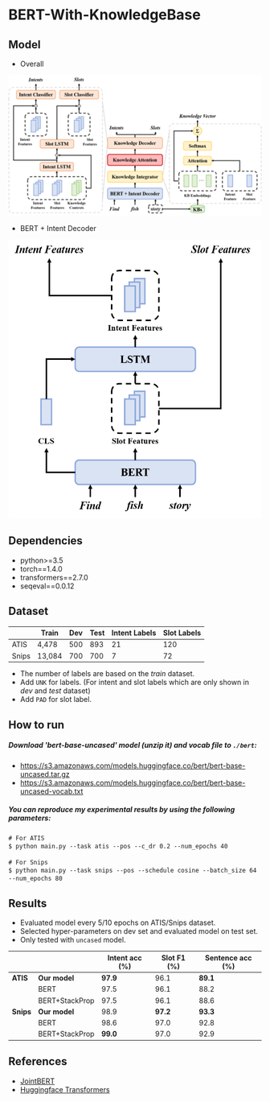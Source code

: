 # BERT-With-KnowledgeBase

## Model

- Overall
<p float="left" align="center">
    <img width="600" src="res/model.png" />
</p>

- BERT + Intent Decoder
<p float="left" align="center">
    <img width="600" src="res/layer_1.png" />
</p>

## Dependencies

- python>=3.5
- torch==1.4.0
- transformers==2.7.0
- seqeval==0.0.12

## Dataset

|       | Train  | Dev | Test | Intent Labels | Slot Labels |
| ----- | ------ | --- | ---- | ------------- | ----------- |
| ATIS  | 4,478  | 500 | 893  | 21            | 120         |
| Snips | 13,084 | 700 | 700  | 7             | 72          |

- The number of labels are based on the _train_ dataset.
- Add `UNK` for labels. (For intent and slot labels which are only shown in _dev_ and _test_ dataset)
- Add `PAD` for slot label.

## How to run

##### Download 'bert-base-uncased' model (unzip it) and vocab file to `./bert`: 
- https://s3.amazonaws.com/models.huggingface.co/bert/bert-base-uncased.tar.gz
- https://s3.amazonaws.com/models.huggingface.co/bert/bert-base-uncased-vocab.txt

##### You can reproduce my experimental results by using the following parameters:
```
# For ATIS
$ python main.py --task atis --pos --c_dr 0.2 --num_epochs 40

# For Snips
$ python main.py --task snips --pos --schedule cosine --batch_size 64 --num_epochs 80
```

## Results

- Evaluated model every 5/10 epochs on ATIS/Snips dataset.
- Selected hyper-parameters on dev set and evaluated model on test set.
- Only tested with `uncased` model.

|           |                  | Intent acc (%) | Slot F1 (%) | Sentence acc (%) |
| --------- | ---------------- | -------------- | ----------- | ---------------- |
| **ATIS**  | **Our model**    | **97.9**       | 96.1        | **89.1**         |
|           | BERT             | 97.5           | 96.1        | 88.2             |
|           | BERT+StackProp   | 97.5           | 96.1        | 88.6             |
| **Snips** | **Our model**    | 98.9           | **97.2**    | **93.3**         |
|           | BERT             | 98.6           | 97.0        | 92.8             |
|           | BERT+StackProp   | **99.0**       | 97.0        | 92.9             |

## References

- [JointBERT](https://github.com/monologg/JointBERT)
- [Huggingface Transformers](https://github.com/huggingface/transformers)
